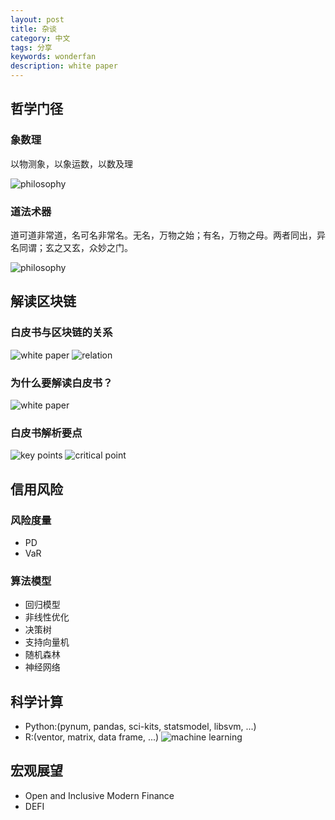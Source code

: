 ```yaml
---
layout: post
title: 杂谈
category: 中文
tags: 分享
keywords: wonderfan
description: white paper
---
```


## 哲学门径

### 象数理

以物测象，以象运数，以数及理

![philosophy](http://wonderfan.github.io/images/post/7.jpg)

### 道法术器

道可道非常道，名可名非常名。无名，万物之始；有名，万物之母。两者同出，异名同谓；玄之又玄，众妙之门。

![philosophy](http://wonderfan.github.io/images/post/1.jpg)


## 解读区块链

### 白皮书与区块链的关系

![white paper](http://wonderfan.github.io/images/post/2.PNG)
![relation](http://wonderfan.github.io/images/post/3.PNG)

### 为什么要解读白皮书？

![white paper](http://wonderfan.github.io/images/post/4.PNG)

### 白皮书解析要点

![key points](http://wonderfan.github.io/images/post/5.PNG)
![critical point](http://wonderfan.github.io/images/post/6.PNG)


## 信用风险

### 风险度量

- PD
- VaR

### 算法模型

- 回归模型
- 非线性优化
- 决策树
- 支持向量机
- 随机森林
- 神经网络

## 科学计算

- Python:(pynum, pandas, sci-kits, statsmodel, libsvm, ...)
- R:(ventor, matrix, data frame, ...)
![machine learning](http://wonderfan.github.io/images/post/9.jpg)

## 宏观展望

- Open and Inclusive Modern Finance
- DEFI
